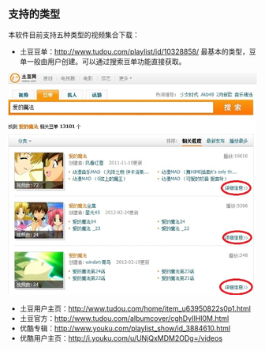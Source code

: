 ## 支持的类型

本软件目前支持五种类型的视频集合下载：

* 土豆豆单：http://www.tudou.com/playlist/id/10328858/
最基本的类型，豆单一般由用户创建。可以通过搜索豆单功能直接获取。

![土豆豆单](/img/lizi1.jpg)

* 土豆用户主页：http://www.tudou.com/home/item_u63950822s0p1.html
* 土豆官方：http://www.tudou.com/albumcover/cghDyIIHl0M.html
* 优酷专辑：http://www.youku.com/playlist_show/id_3884610.html
* 优酷用户主页：http://i.youku.com/u/UNjQxMDM2ODg=/videos